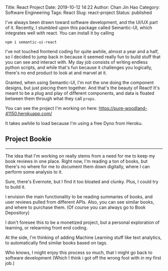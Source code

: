 Title: React Project
Date: 2019-10-12 14:22
Author: Chan Jin Hao
Category: Software Engineering
Tags: React
Slug: react-project
Status: published

I've always been drawn toward software development, and the UI/UX part of it. Recently, I stumbled upon this package called Semantic-UI, which integrates well with react. You can install it by calling

`npm i semantic-ui-react`

I've not touched frontend coding for quite awhile, almost a year and a half, so I decided to jump back in because it seemed really fun to build stuff that you can see and interact with. My day job consists of writing endless python scripts, and while that's fun because it challenges you logically, there's no end product to look at and marvel at it.

Granted, when using Semantic-UI, I'm not the one doing the component designs, but just piecing them together. And that's the beauty of React! It's meant to be a plug and play of different components, and data is floated between them through what they call `props`.

You can see the project I'm working on here: https://pure-woodland-41150.herokuapp.com/

It takes awhile to load because I'm using a free Dyno from Heroku.

## Project Bookie
---

The idea that I'm working on really stems from a need for me to keep my book reviews in one place. Right now, I'm reading a ton of books, but there's no where for me to document them down digitally, where I can perform some analysis to it.

Sure, there's Evernote, but I find it too bloated and clunky. Plus, I could try to build it.

I envision the main functionality to be reading summaries of books, and user reviews pulled from different APIs. Also, you can see similar books, and where to purchase them. (Of course you can always go to Book Depository)

I don't foresee this to be a monetized project, but a personal exploration of learning, or relearning front end coding.

At the side, I'm thinking of adding Machine Learning stuff like text analytics, to automatically find similar books based on tags.

Who knows, I might enjoy this process so much, that I might go back to software development (Which I think i got off the wrong foot with in my first job.)
